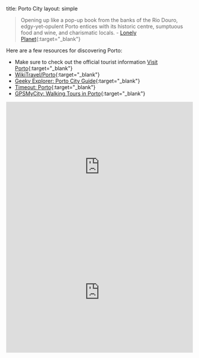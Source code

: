 title: Porto City
layout: simple

> Opening up like a pop-up book from the banks of the Rio Douro, edgy-yet-opulent Porto entices with its historic centre, sumptuous food and wine, and charismatic locals.
> \- [Lonely Planet](https://www.lonelyplanet.com/portugal/the-north/porto){:target="_blank"}

Here are a few resources for discovering Porto:

* Make sure to check out the official tourist information [Visit Porto](http://www.visitporto.travel/){:target="_blank"}
* [WikiTravel/Porto](https://wikitravel.org/en/Porto){:target="_blank"}
* [Geeky Explorer: Porto City Guide](https://www.geekyexplorer.com/porto-city-guide/){:target="_blank"}
* [Timeout: Porto](https://www.timeout.com/porto/city-guide){:target="_blank"}
* [GPSMyCity: Walking Tours in Porto](https://www.gpsmycity.com/gps-tour-guides/porto-3570.html){:target="_blank"}

<iframe width="100%" height="350" id="gmap_canvas" src="https://maps.google.com/maps?q=porto&t=&z=4&ie=UTF8&iwloc=&output=embed" frameborder="0" scrolling="no" marginheight="0" marginwidth="0"></iframe>

<div style="position:relative;padding-top:max(60%,326px);height:0;width:100%"><iframe allow="clipboard-write" sandbox="allow-top-navigation allow-top-navigation-by-user-activation allow-downloads allow-scripts allow-same-origin allow-popups allow-modals allow-popups-to-escape-sandbox" allowfullscreen="true" style="position:absolute;border:none;width:100%;height:100%;left:0;right:0;top:0;bottom:0;" src="https://e.issuu.com/embed.html?d=brochuraporto_175x175_af_en_edit_13&u=visitporto"></iframe></div>